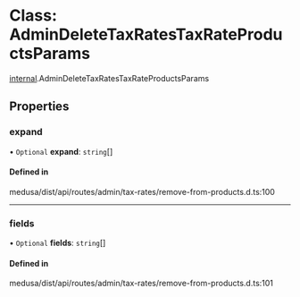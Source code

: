 # Class: AdminDeleteTaxRatesTaxRateProductsParams

[internal](../modules/internal-30.md).AdminDeleteTaxRatesTaxRateProductsParams

## Properties

### expand

• `Optional` **expand**: `string`[]

#### Defined in

medusa/dist/api/routes/admin/tax-rates/remove-from-products.d.ts:100

___

### fields

• `Optional` **fields**: `string`[]

#### Defined in

medusa/dist/api/routes/admin/tax-rates/remove-from-products.d.ts:101
